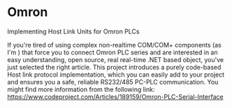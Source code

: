 # Omron
Implementing Host Link Units for Omron PLCs


If you're tired of using complex non-realtime COM/COM+ components (as I'm ) that force you to connect Omron PLC series and are interested in an easy understanding, open source, real real-time .NET based object, you've just selected the right article.
This project introduces a purely code-based Host link protocol implementation, which you can easily add to your project and ensures you a safe, reliable RS232/485 PC-PLC communication.
You might find more information from the following link: https://www.codeproject.com/Articles/189159/Omron-PLC-Serial-Interface
